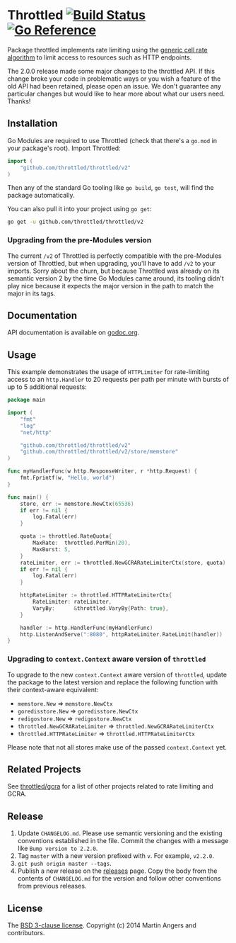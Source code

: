 # Throttled [![Build Status](https://github.com/throttled/throttled/workflows/throttled%20CI/badge.svg)](https://github.com/throttled/throttled/actions) [![Go Reference](https://pkg.go.dev/badge/github.com/throttled/throttled/v2.svg)](https://pkg.go.dev/github.com/throttled/throttled/v2)

Package throttled implements rate limiting using the [generic cell rate
algorithm][gcra] to limit access to resources such as HTTP endpoints.

The 2.0.0 release made some major changes to the throttled API. If
this change broke your code in problematic ways or you wish a feature
of the old API had been retained, please open an issue.  We don't
guarantee any particular changes but would like to hear more about
what our users need. Thanks!

## Installation

Go Modules are required to use Throttled (check that there's a `go.mod` in your
package's root). Import Throttled:

``` go
import (
	"github.com/throttled/throttled/v2"
)
```

Then any of the standard Go tooling like `go build`, `go test`, will find the
package automatically.

You can also pull it into your project using `go get`:

```sh
go get -u github.com/throttled/throttled/v2
```

### Upgrading from the pre-Modules version

The current `/v2` of Throttled is perfectly compatible with the pre-Modules
version of Throttled, but when upgrading, you'll have to add `/v2` to your
imports. Sorry about the churn, but because Throttled was already on its
semantic version 2 by the time Go Modules came around, its tooling didn't play
nice because it expects the major version in the path to match the major in
its tags.

## Documentation

API documentation is available on [godoc.org][doc].

## Usage

This example demonstrates the usage of `HTTPLimiter` for rate-limiting access to
an `http.Handler` to 20 requests per path per minute with bursts of up to 5
additional requests:

```go
package main

import (
	"fmt"
	"log"
	"net/http"

	"github.com/throttled/throttled/v2"
	"github.com/throttled/throttled/v2/store/memstore"
)

func myHandlerFunc(w http.ResponseWriter, r *http.Request) {
	fmt.Fprintf(w, "Hello, world")
}

func main() {
	store, err := memstore.NewCtx(65536)
	if err != nil {
		log.Fatal(err)
	}

	quota := throttled.RateQuota{
		MaxRate:  throttled.PerMin(20),
		MaxBurst: 5,
	}
	rateLimiter, err := throttled.NewGCRARateLimiterCtx(store, quota)
	if err != nil {
		log.Fatal(err)
	}

	httpRateLimiter := throttled.HTTPRateLimiterCtx{
		RateLimiter: rateLimiter,
		VaryBy:      &throttled.VaryBy{Path: true},
	}

	handler := http.HandlerFunc(myHandlerFunc)
	http.ListenAndServe(":8080", httpRateLimiter.RateLimit(handler))
}
```

### Upgrading to `context.Context` aware version of `throttled`

To upgrade to the new `context.Context` aware version of `throttled`, update
the package to the latest version and replace the following function with their
context-aware equivalent:

- `memstore.New` => `memstore.NewCtx`
- `goredisstore.New` => `goredisstore.NewCtx`
- `redigostore.New` => `redigostore.NewCtx`
- `throttled.NewGCRARateLimiter` => `throttled.NewGCRARateLimiterCtx`
- `throttled.HTTPRateLimiter` => `throttled.HTTPRateLimiterCtx`

Please note that not all stores make use of the passed `context.Context` yet.

## Related Projects

See [throttled/gcra][throttled-gcra] for a list of other projects related to
rate limiting and GCRA.

## Release

1. Update `CHANGELOG.md`. Please use semantic versioning and the existing
   conventions established in the file. Commit the changes with a message like
   `Bump version to 2.2.0`.
2. Tag `master` with a new version prefixed with `v`. For example, `v2.2.0`.
3. `git push origin master --tags`.
4. Publish a new release on the [releases] page. Copy the body from the
   contents of `CHANGELOG.md` for the version and follow other conventions from
   previous releases.

## License

The [BSD 3-clause license][bsd]. Copyright (c) 2014 Martin Angers and contributors.

[blog]: http://0value.com/throttled--guardian-of-the-web-server
[bsd]: https://opensource.org/licenses/BSD-3-Clause
[doc]: https://godoc.org/github.com/throttled/throttled
[gcra]: https://en.wikipedia.org/wiki/Generic_cell_rate_algorithm
[puerkitobio]: https://github.com/puerkitobio/
[pr]: https://github.com/throttled/throttled/compare
[releases]: https://github.com/throttled/throttled/releases
[throttled-gcra]: https://github.com/throttled/gcra

<!--
# vim: set tw=79:
-->
